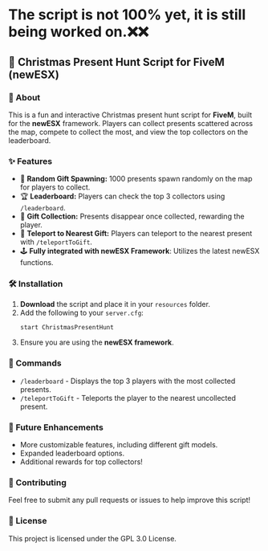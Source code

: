 # **The script is not 100% yet, it is still being worked on.❌❌**

## 🎄 Christmas Present Hunt Script for FiveM (newESX)

### 🎁 About
This is a fun and interactive Christmas present hunt script for **FiveM**, built for the **newESX** framework. Players can collect presents scattered across the map, compete to collect the most, and view the top collectors on the leaderboard.

### ✨ Features
- 🎅 **Random Gift Spawning:** 1000 presents spawn randomly on the map for players to collect.
- 🏆 **Leaderboard:** Players can check the top 3 collectors using `/leaderboard`.
- 🎁 **Gift Collection:** Presents disappear once collected, rewarding the player.
- 🚀 **Teleport to Nearest Gift:** Players can teleport to the nearest present with `/teleportToGift`.
- 🕹️ **Fully integrated with newESX Framework**: Utilizes the latest newESX functions.

### 🛠️ Installation
1. **Download** the script and place it in your `resources` folder.
2. Add the following to your `server.cfg`:
    ```plaintext
    start ChristmasPresentHunt
    ```
3. Ensure you are using the **newESX framework**.

### 📝 Commands
- `/leaderboard` - Displays the top 3 players with the most collected presents.
- `/teleportToGift` - Teleports the player to the nearest uncollected present.

### 🚧 Future Enhancements
- More customizable features, including different gift models.
- Expanded leaderboard options.
- Additional rewards for top collectors!

### 🤝 Contributing
Feel free to submit any pull requests or issues to help improve this script!

### 📜 License
This project is licensed under the GPL 3.0 License.
